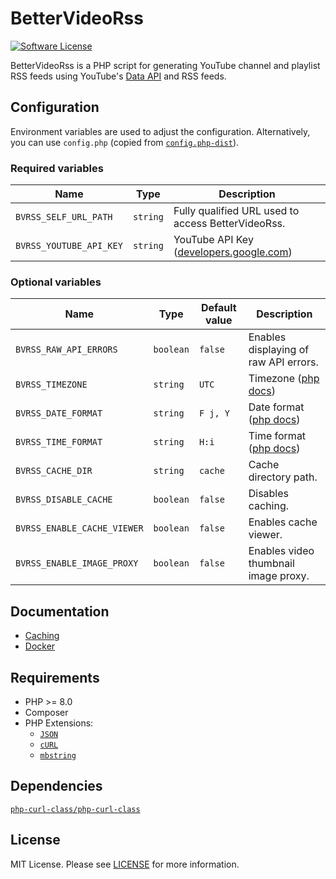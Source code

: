 # BetterVideoRss

[![Software License](https://img.shields.io/badge/license-MIT-brightgreen.svg?style=flat-square)](LICENSE.md)

BetterVideoRss is a PHP script for generating YouTube channel and playlist RSS feeds using YouTube's [Data API](https://developers.google.com/youtube/v3/) and RSS feeds.

## Configuration

Environment variables are used to adjust the configuration. Alternatively, you can use `config.php` (copied from [`config.php-dist`](config.php-dist)).

### Required variables

| Name                    | Type     | Description                                                                                                 |
| ----------------------- | -------- | ----------------------------------------------------------------------------------------------------------- |
| `BVRSS_SELF_URL_PATH`   | `string` | Fully qualified URL used to access BetterVideoRss.                                                          |
| `BVRSS_YOUTUBE_API_KEY` | `string` | YouTube API Key ([developers.google.com](https://developers.google.com/youtube/registering_an_application)) |

### Optional variables

| Name                        | Type      | Default value | Description                                                               |
| --------------------------- | --------- | ------------- | ------------------------------------------------------------------------- |
| `BVRSS_RAW_API_ERRORS`      | `boolean` | `false`       | Enables displaying of raw API errors.                                     |
| `BVRSS_TIMEZONE`            | `string`  | `UTC`         | Timezone ([php docs](https://www.php.net/manual/en/timezones.php))        |
| `BVRSS_DATE_FORMAT`         | `string`  | `F j, Y`      | Date format ([php docs](https://www.php.net/manual/en/function.date.php)) |
| `BVRSS_TIME_FORMAT`         | `string`  | `H:i`         | Time format ([php docs](https://www.php.net/manual/en/function.date.php)) |
| `BVRSS_CACHE_DIR`           | `string`  | `cache`       | Cache directory path.                                                     |
| `BVRSS_DISABLE_CACHE`       | `boolean` | `false`       | Disables caching.                                                         |
| `BVRSS_ENABLE_CACHE_VIEWER` | `boolean` | `false`       | Enables cache viewer.                                                     |
| `BVRSS_ENABLE_IMAGE_PROXY`  | `boolean` | `false`       | Enables video thumbnail image proxy.                                      |

## Documentation

- [Caching](docs/caching.md)
- [Docker](docs/docker.md)

## Requirements

- PHP >= 8.0
- Composer
- PHP Extensions:
  - [`JSON`](https://www.php.net/manual/en/book.json.php)
  - [`cURL`](https://secure.php.net/manual/en/book.curl.php)
  - [`mbstring`](https://secure.php.net/manual/en/book.mbstring.php)

## Dependencies

[`php-curl-class/php-curl-class`](https://github.com/php-curl-class/php-curl-class)

## License

MIT License. Please see [LICENSE](LICENSE) for more information.
